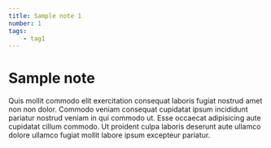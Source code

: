 ```yaml
---
title: Sample note 1
number: 1
tags:
    - tag1
---
```


# Sample note

Quis mollit commodo elit exercitation consequat laboris fugiat nostrud amet non non dolor. Commodo veniam consequat cupidatat ipsum incididunt pariatur nostrud veniam in qui commodo ut. Esse occaecat adipisicing aute cupidatat cillum commodo. Ut proident culpa laboris deserunt aute ullamco dolore ullamco fugiat mollit labore ipsum excepteur pariatur.
